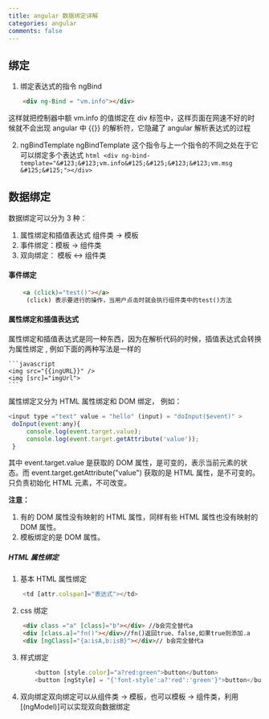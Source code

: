 ```yaml
---
title: angular 数据绑定详解
categories: angular
comments: false
---
```


## 绑定

1. 绑定表达式的指令 ngBind

```html
    <div ng-Bind = "vm.info"></div>
```

这样就把控制器中额 vm.info 的值绑定在 div 标签中，这样页面在网速不好的时候就不会出现 angular 中 &#123;&#123;&#125;&#125; 的解析符，它隐藏了 angular 解析表达式的过程

2. ngBindTemplate ngBindTemplate 这个指令与上一个指令的不同之处在于它可以绑定多个表达式 ```html <div ng-bind-template="&#123;&#123;vm.info&#125;&#125;&#123;&#123;vm.msg &#125;&#125;"></div>```

<!--more-->

## 数据绑定

数据绑定可以分为 3 种：

1. 属性绑定和插值表达式 组件类 -> 模板
2. 事件绑定：模板 -> 组件类
3. 双向绑定： 模板 <-> 组件类

#### 事件绑定

```html
    <a (click)="test()"></a>
     (click) 表示要进行的操作，当用户点击时就会执行组件类中的test()方法
```

#### 属性绑定和插值表达式

属性绑定和插值表达式是同一种东西，因为在解析代码的时候，插值表达式会转换为属性绑定 , 例如下面的两种写法是一样的

    ```javascript
    <img src="{{ingURL}}" />
    <img [src]="imgUrl">
    ```

属性绑定又分为 HTML 属性绑定和 DOM 绑定， 例如：

```javascript
<input type ="text" value = "hello" (input) = "doInput($event)" >
 doInput(event:any){
     console.log(event.target.value);
     console.log(event.target.getAttribute('value'));
 }
```

其中 event.target.value 是获取的 DOM 属性，是可变的，表示当前元素的状态。而 event.target.getAttribute("value") 获取的是 HTML 属性，是不可变的。只负责初始化 HTML 元素，不可改变。

<strong>注意：</strong>

1. 有的 DOM 属性没有映射的 HTML 属性，同样有些 HTML 属性也没有映射的 DOM 属性。
2. 模板绑定的是 DOM 属性。

##### HTML 属性绑定

1. 基本 HTML 属性绑定

```javascript
    <td [attr.colspan]="表达式"></td>
```

2. css 绑定

```html
    <div class ="a" [class]="b"></div> //b会完全替代a
    <div [class.a]="fn()"></div>//fn()返回true、false,如果true则添加.a
    <div [ngClass]="{a:isA,b:isB}"></div>// b会完全替代a
```

3. 样式绑定

   ```javascript
       <button [style.color]="a?red:green">button</button>
       <button [ngStyle] = "{'font-style':a?'red':'green'}">button</button>
   ```

4. 双向绑定双向绑定可以从组件类 -> 模板，也可以模板 -> 组件类，利用[(ngModel)]可以实现双向数据绑定
